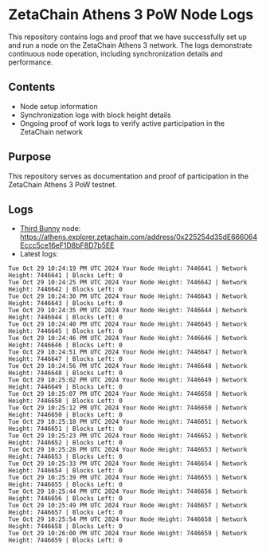 # ZetaChain Athens 3 PoW Node Logs
This repository contains logs and proof that we have successfully set up and run a node on the ZetaChain Athens 3 network. The logs demonstrate continuous node operation, including synchronization details and performance.

## Contents
- Node setup information
- Synchronization logs with block height details
- Ongoing proof of work logs to verify active participation in the ZetaChain network

## Purpose
This repository serves as documentation and proof of participation in the ZetaChain Athens 3 PoW testnet.

## Logs

- [Third Bunny](https://thirdbunny.xyz/) node: https://athens.explorer.zetachain.com/address/0x225254d35dE666064Eccc5ce16eF1D8bF8D7b5EE
- Latest logs:
```
Tue Oct 29 10:24:19 PM UTC 2024 Your Node Height: 7446641 | Network Height: 7446641 | Blocks Left: 0
Tue Oct 29 10:24:25 PM UTC 2024 Your Node Height: 7446642 | Network Height: 7446642 | Blocks Left: 0
Tue Oct 29 10:24:30 PM UTC 2024 Your Node Height: 7446643 | Network Height: 7446643 | Blocks Left: 0
Tue Oct 29 10:24:35 PM UTC 2024 Your Node Height: 7446644 | Network Height: 7446644 | Blocks Left: 0
Tue Oct 29 10:24:40 PM UTC 2024 Your Node Height: 7446645 | Network Height: 7446645 | Blocks Left: 0
Tue Oct 29 10:24:46 PM UTC 2024 Your Node Height: 7446646 | Network Height: 7446646 | Blocks Left: 0
Tue Oct 29 10:24:51 PM UTC 2024 Your Node Height: 7446647 | Network Height: 7446647 | Blocks Left: 0
Tue Oct 29 10:24:56 PM UTC 2024 Your Node Height: 7446648 | Network Height: 7446648 | Blocks Left: 0
Tue Oct 29 10:25:02 PM UTC 2024 Your Node Height: 7446649 | Network Height: 7446649 | Blocks Left: 0
Tue Oct 29 10:25:07 PM UTC 2024 Your Node Height: 7446650 | Network Height: 7446650 | Blocks Left: 0
Tue Oct 29 10:25:12 PM UTC 2024 Your Node Height: 7446650 | Network Height: 7446650 | Blocks Left: 0
Tue Oct 29 10:25:18 PM UTC 2024 Your Node Height: 7446651 | Network Height: 7446651 | Blocks Left: 0
Tue Oct 29 10:25:23 PM UTC 2024 Your Node Height: 7446652 | Network Height: 7446652 | Blocks Left: 0
Tue Oct 29 10:25:28 PM UTC 2024 Your Node Height: 7446653 | Network Height: 7446653 | Blocks Left: 0
Tue Oct 29 10:25:33 PM UTC 2024 Your Node Height: 7446654 | Network Height: 7446654 | Blocks Left: 0
Tue Oct 29 10:25:39 PM UTC 2024 Your Node Height: 7446655 | Network Height: 7446655 | Blocks Left: 0
Tue Oct 29 10:25:44 PM UTC 2024 Your Node Height: 7446656 | Network Height: 7446656 | Blocks Left: 0
Tue Oct 29 10:25:49 PM UTC 2024 Your Node Height: 7446657 | Network Height: 7446657 | Blocks Left: 0
Tue Oct 29 10:25:54 PM UTC 2024 Your Node Height: 7446658 | Network Height: 7446658 | Blocks Left: 0
Tue Oct 29 10:26:00 PM UTC 2024 Your Node Height: 7446659 | Network Height: 7446659 | Blocks Left: 0
```
